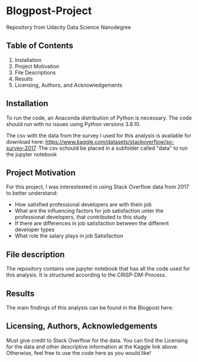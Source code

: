 # Blogpost-Project
Repository from Udacity Data Science Nanodegree 

## Table of Contents

   1) Installation
   2) Project Motivation
   3) File Descriptions
   4) Results
   5) Licensing, Authors, and Acknowledgements

## Installation

To run the code, an Anaconda distribution of Python is necessary. The code should run with no issues using Python versions 3.8.10.

The csv with the data from the survey I used for this analysis is available for download here: https://www.kaggle.com/datasets/stackoverflow/so-survey-2017. 
The csv schould be placed in a subfolder called "data" to run the jupyter notebook

## Project Motivation

For this project, I was interestested in using Stack Overflow data from 2017 to better understand:

- How satisfied professional developers are with thein job
- What are the influencing factors for job satisfaction unter the professional developers, that contributed to this study
- If there are differences in job satisfaction between the different developer types
- What role the salary plays in job Satisfaction

## File description

The repository contains one jupyter notebook that has all the code used for this analysis. It is structured according to the CRISP-DM-Process.

## Results

The main findings of this analysis can be found in the Blogpost here: 

## Licensing, Authors, Acknowledgements

Must give credit to Stack Overflow for the data. You can find the Licensing for the data and other descriptive information at the Kaggle link above. Otherwise, feel free to use the code here as you would like!
